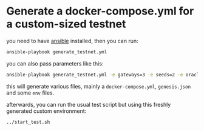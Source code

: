 # Generate a docker-compose.yml for a custom-sized testnet

you need to have [ansible](https://ansible.com) installed, then you can run:

```sh
ansible-playbook generate_testnet.yml
```

you can also pass parameters like this:

```sh
ansible-playbook generate_testnet.yml -e gateways=3 -e seeds=2 -e oracles=2 -e miners=10
```

this will generate various files, mainly a `docker-compose.yml`, `genesis.json` and some `env` files.

afterwards, you can run the usual test script but using this freshly generated custom environment:

```sh
../start_test.sh
```
